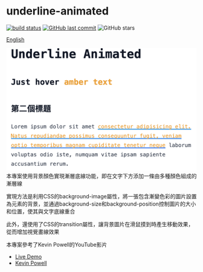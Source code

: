 # underline-animated
[![build status](https://github.com/connectshark/underline-animated/actions/workflows/deploy.yml/badge.svg?branch=main)](https://github.com/connectshark/underline-animated/actions/workflows/deploy.yml)
[![GitHub last commit](https://img.shields.io/github/last-commit/connectshark/underline-animated.svg?style=flat)](https://github.com/connectshark/underline-animated)
![GitHub stars](https://img.shields.io/github/stars/connectshark/underline-animated.svg?style=social&label=Stars&style=plastic)

[English](/README.md)

![](/readme/cover.png)
本專案使用背景顏色實現漸層底線功能，即在文字下方添加一條由多種顏色組成的漸層線

實現方法是利用CSS的background-image屬性，將一張包含漸變色彩的圖片設置為元素的背景，並通過background-size和background-position控制圖片的大小和位置，使其與文字底線重合

此外，還使用了CSS的transition屬性，讓背景圖片在滑鼠摸到時產生移動效果，從而增加視覺畫線效果

本專案參考了Kevin Powell的YouTube影片

- [Live Demo](https://connectshark.github.io/underline-animated/#/)
- [Kevin Powell](https://www.youtube.com/shorts/_1vEGYWaaQY)